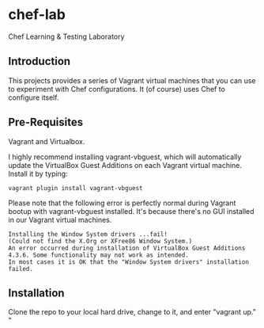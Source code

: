 chef-lab
========

Chef Learning &amp; Testing Laboratory

## Introduction

This projects provides a series of Vagrant virtual machines that you can use to experiment with Chef configurations. It (of course) uses Chef to configure itself.

## Pre-Requisites

Vagrant and Virtualbox.

I highly recommend installing vagrant-vbguest, which will automatically update the VirtualBox Guest Additions on each Vagrant virtual machine. Install it by typing:

```
vagrant plugin install vagrant-vbguest
```

Please note that the following error is perfectly normal during Vagrant bootup with vagrant-vbguest installed. It's because there's no GUI installed in our Vagrant virtual machines.

```
Installing the Window System drivers ...fail!
(Could not find the X.Org or XFree86 Window System.)
An error occurred during installation of VirtualBox Guest Additions 4.3.6. Some functionality may not work as intended.
In most cases it is OK that the "Window System drivers" installation failed.
```


## Installation

Clone the repo to your local hard drive, change to it, and enter "vagrant up."
"
